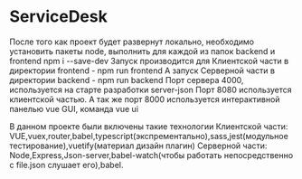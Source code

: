 # ServiceDesk
После того как проект будет развернут локально, необходимо установить пакеты node, выполнить для каждой из папок backend и frontend npm i --save-dev
Запуск производится для Клиентской части в директории frontend - npm run frontend
А запуск Серверной части в директории backend - npm run backend
Порт сервера 4000, используется на старте разработки server-json
Порт 8080 используется клиентской частью.
А так же порт 8000 используется интерактивной панелью vue GUI, команда vue ui

В данном проекте были включены такие технологии 
Клиентской части:
VUE,vuex,router,babel,typescript(экспрементально),sass,jest(модульное тестирование),vuetify(материал дизайн плагин)
Серверной части:
Node,Express,Json-server,babel-watch(чтобы работать непосредственно с file.json слушает его),babel.



